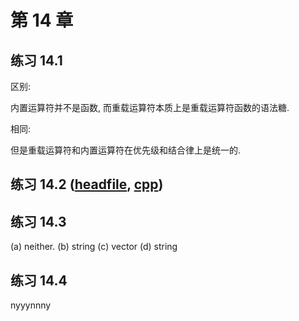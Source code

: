 # 第 14 章

## 练习 14.1

区别:

内置运算符并不是函数, 而重载运算符本质上是重载运算符函数的语法糖.

相同:

但是重载运算符和内置运算符在优先级和结合律上是统一的.

## 练习 14.2 ([headfile](./Sales_data.h), [cpp](./Sales_data.cpp))

## 练习 14.3

(a) neither. (b) string (c) vector (d) string

## 练习 14.4

nyyynnny
